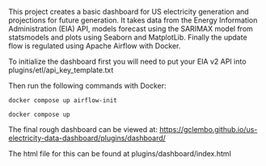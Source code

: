 This project creates a basic dashboard for US electricity generation and projections for future generation. 
It takes data from the Energy Information Administration (EIA) API, models forecast using the SARIMAX model from statsmodels and plots using Seaborn and MatplotLib. 
Finally the update flow is regulated using Apache Airflow with Docker. 

To initialize the dashboard first you will need to put your EIA v2 API into plugins/etl/api_key_template.txt 

Then run the following commands with Docker:

`docker compose up airflow-init`

`docker compose up`

The final rough dashboard can be viewed at: https://gclembo.github.io/us-electricity-data-dashboard/plugins/dashboard/

The html file for this can be found at plugins/dashboard/index.html


